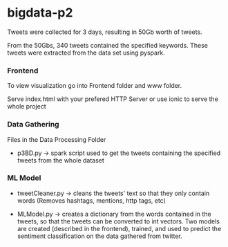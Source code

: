 # bigdata-p2

Tweets were collected for 3 days, resulting in 50Gb worth of tweets.

From the 50Gbs, 340 tweets contained the specified keywords. These tweets were extracted from the data set using pyspark.

### Frontend
To view visualization go into Frontend folder and www folder. 

Serve index.html with your prefered HTTP Server or use ionic to serve the whole project

### Data Gathering

Files in the Data Processing Folder

- p3BD.py -> spark script used to get the tweets containing the specified tweets from the whole dataset


### ML Model

- tweetCleaner.py -> cleans the tweets' text so that they only contain words (Removes hashtags, mentions, http tags, etc)
                      
- MLModel.py -> creates a dictionary from the words contained in the tweets, so that the tweets can be converted to int vectors.
                Two models are created (described in the frontend), trained, and used to predict the sentiment classification on the data gathered from twitter.
